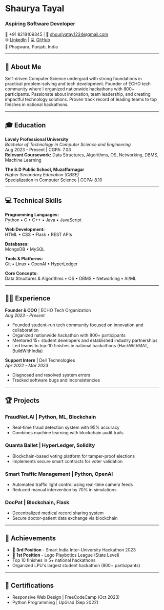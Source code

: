 # Shaurya Tayal
### Aspiring Software Developer

📱 +91 8218109345 | 📧 [shouriyatay1234@gmail.com](mailto:shouriyatay1234@gmail.com)  
🌐 [LinkedIn](https://www.linkedin.com/in/shaurya_wizard) | 💻 [GitHub](https://github.com/ishouriya)  
📍 Phagwara, Punjab, India

---

## 🚀 About Me
Self-driven Computer Science undergrad with strong foundations in practical problem-solving and tech development. Founder of ECHO tech community where I organized nationwide hackathons with 800+ participants. Passionate about innovation, team leadership, and creating impactful technology solutions. Proven track record of leading teams to top finishes in national hackathons.

---

## 🎓 Education
**Lovely Professional University**  
*Bachelor of Technology in Computer Science and Engineering*  
Aug 2023 - Present | CGPA: 7.03  
**Relevant Coursework:** Data Structures, Algorithms, OS, Networking, DBMS, Machine Learning  

**The S.D Public School, Muzaffarnagar**  
*Higher Secondary Education (CBSE)*  
Specialization in Computer Science | CCPA: 8.10  

---

## 💻 Technical Skills
**Programming Languages:**  
Python • C • C++ • Java • JavaScript  

**Web Development:**  
HTML • CSS • Flask • REST APIs  

**Databases:**  
MongoDB • MySQL  

**Tools & Platforms:**  
Git • Linux • OpenAI • HyperLedger  

**Core Concepts:**  
Data Structures & Algorithms • OS • DBMS • Networking • AI/ML  

---

## 👨‍💻 Experience
**Founder & COO** | ECHO Tech Organization  
*Aug 2023 - Present*  
- Founded student-run tech community focused on innovation and collaboration
- Organized nationwide hackathon with 800+ participants
- Mentored 15+ student developers and established industry partnerships
- Led teams to top-10 finishes in national hackathons (HackWithMAT, BuildWithIndia)

**Support Intern** | Dell Technologies  
*Apr 2022 - Mar 2023*  
- Diagnosed and resolved system errors
- Tracked software bugs and inconsistencies

---

## 🏆 Projects
### **FraudNet.AI** | Python, ML, Blockchain
- Real-time fraud detection system with 95% accuracy
- Combines machine learning with blockchain audit trails

### **Quanta Ballet** | HyperLedger, Solidity
- Blockchain-based voting platform for tamper-proof elections
- Implements secure smart contracts for voter validation

### **Smart Traffic Management** | Python, OpenAI
- Automated traffic light control using real-time camera feeds
- Reduced manual intervention by 70% in simulations

### **DocPat** | Blockchain, Flask
- Decentralized medical record sharing system
- Secure doctor-patient data exchange via blockchain

---

## 🌟 Achievements
- 🥉 **3rd Position** - Smart India Inter-University Hackathon 2023
- 🥇 **1st Position** - Lego Playbotics League (State Level)
- Top 10 finishes in 5+ national hackathons
- Organized LPU's largest student hackathon (800+ participants)

---

## 📜 Certifications
- Responsive Web Design | FreeCodeCamp (Oct 2023)
- Python Programming | UpGrad (Sep 2022)
